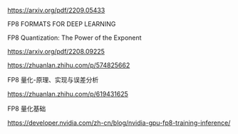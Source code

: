 


https://arxiv.org/pdf/2209.05433

FP8 FORMATS FOR DEEP LEARNING



FP8 Quantization: The Power of the Exponent

https://arxiv.org/pdf/2208.09225


https://zhuanlan.zhihu.com/p/574825662

FP8 量化-原理、实现与误差分析


https://zhuanlan.zhihu.com/p/619431625

FP8 量化基础



https://developer.nvidia.com/zh-cn/blog/nvidia-gpu-fp8-training-inference/


